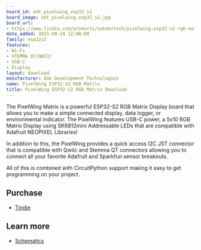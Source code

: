 ```yaml
---
board_id: odt_pixelwing_esp32_s2
board_image: odt_pixelwing_esp32_s2.jpg
board_url:
- https://www.tindie.com/products/oakdevtech/pixelwing-esp32-s2-rgb-matrix/
date_added: 2021-08-24 12:00:00
family: esp32s2
features:
- Wi-Fi
- STEMMA QT/QWIIC
- USB-C
- Display
layout: download
manufacturer: Oak Development Technologies
name: PixelWing ESP32-S2 RGB Matrix
title: PixelWing ESP32-S2 RGB Matrix Download
---
```


The PixelWing Matrix is a powerful ESP32-S2 RGB Matrix Display board that allows you to make a simple connected display, data logger, or environmental indicator. The PixelWing features USB-C power, a 5x10 RGB Matrix Display using SK6812mini Addressable LEDs that are compatible with Adafruit NEOPIXEL Libraries!

In addition to this, the PixelWing provides a quick access I2C JST connector that is compatible with Qwiic and Stemma QT connectors allowing you to connect all your favorite Adafruit and Sparkfun sensor breakouts.

All of this is combined with CircuitPython support making it easy to get programming on your project.

## Purchase

* [Tindie](https://www.tindie.com/products/oakdevtech/pixelwing-esp32-s2-rgb-matrix/)


## Learn more

* [Schematics](https://github.com/skerr92/odt-dev-boards/tree/master/boards/PixelWing-ESP32)
